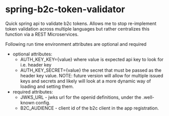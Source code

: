 # spring-b2c-token-validator
Quick spring api to validate b2c tokens.  Allows me to stop re-implement token validation across multiple languages but rather centralizes this function via a REST Microservices.


Following run time environment attributes are optional and required
* optional attributes:
  * AUTH_KEY_KEY={value} where value is expected api key to look for i.e. header key
  * AUTH_KEY_SECRET={value} the secret that must be passed as the header key value.
NOTE: future version will allow for multiple issued keys and secrets and likely will look at a more dynamic way of loading and setting them.
* required attributes:
  * JWKS_URL - jwks url for the openid definitions, under the .well-known config.
  * B2C_AUDIENCE - client id of the b2c client in the app registration.
